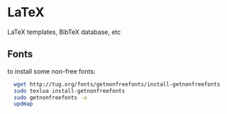 LaTeX
=====

LaTeX templates, BibTeX database, etc

Fonts
-----

to install some non-free fonts:

```bash
  wget http://tug.org/fonts/getnonfreefonts/install-getnonfreefonts
  sudo texlua install-getnonfreefonts
  sudo getnonfreefonts -a
  updmap
```
